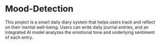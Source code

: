 # Mood-Detection
This project is a smart daily diary system that helps users track and reflect on their mental well-being. Users can write daily journal entries, and an integrated AI model analyzes the emotional tone and underlying sentiment of each entry.
